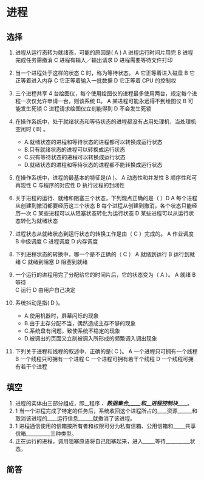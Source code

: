 # 进程

## 选择
1. 进程从运行态转为就绪态，可能的原因是(    A  )
	A  进程运行时间片用完	B  进程完成任务需撤消
	C  进程有输入／输出请求	D  进程需要等待文件打印

1. 当一个进程处于这样的状态   C 时，称为等待状态。
	A  它正等着进入磁盘    B  它正等着进入内存 
 	C  它正等着输入一批数据    D  它正等着 CPU 的控制权 

1. 三个进程共享 4 台绘图仪，每个使用绘图仪的进程最多使用两台，规定每个进程一次仅允许申请一台，则该系统    D。
	A  某进程可能永远得不到绘图仪   B  可能发生死锁 
	C  进程请求绘图仪立刻能得到   D  不会发生死锁 

1. 在操作系统中，处于就绪状态和等待状态的进程都没有占用处理机，当处理机空闲时 ( B) 。 
     - A.就绪状态的进程和等待状态的进程都可以转换成运行状态 
     - B.只有就绪状态的进程可以转换成运行状态 
     - C.只有等待状态的进程可以转换成运行状态 
     - D.就绪状态的进程和等待状态的进程都不能转换成运行状态

1. 在操作系统中，进程的最基本的特征是(A  )。
A  动态性和并发性     B  顺序性和可再现性
  C  与程序的对应性     D  执行过程的封闭性

1. 关于进程的运行、就绪和阻塞三个状态，下列观点正确的是（  ）D
A  每个进程从创建到撤消都要经历这三个状态
B  每个进程从创建到撤消，各个状态只能经历一次
C  某些进程可以从阻塞状态转化为运行状态
D  某些进程可以从运行状态转化为就绪状态

1. 进程状态从就绪状态到运行状态的转换工作是由（ C ）完成的。
A  作业调度				B  中级调度
C  进程调度				D  内存调度

1. 下列进程状态的转换中，哪一个是不正确的（ C ）
A  就绪到运行				B  运行到就绪
C  就绪到阻塞				D  阻塞到就绪

1. 一个运行的进程用完了分配给它的时间片后，它的状态变为（ A ）。
A  就绪  					B  等待  
C  运行  					D  由用户自己决定

1. 系统抖动是指( D )。
     - A.使用机器时，屏幕闪烁的现象
     - B.由于主存分配不当，偶然造成主存不够的现象
     - C.系统盘有问题，致使系统不稳定的现象
     - D.被调出的页面又立刻被调入所形成的频繁调入调出现象

1. 下列关于进程和线程的叙述中，正确的是( C )。
A  一个进程只可拥有一个线程
B  一个线程只可拥有一个进程
C  一个进程可拥有若干个线程
D  一个线程可拥有若干个进程


## 填空
1. 进程的实体由三部分组成，即__程序 _、__数据集合_____和__进程控制块_______。
2. 1	当一个进程完成了特定的任务后，系统收回这个进程所占的____资源______和取消该进程的____运行信息______就撤消了该进程。
3. 1	进程通信使用的信箱按所有者和权限可分为私有信箱、公用信箱和_____共享信箱__________三种类型。
4. 正在运行的进程，调用阻塞原语将自己阻塞起来，进入_____等待__________状态。
## 简答

